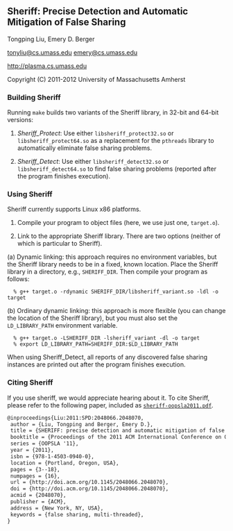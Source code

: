 Sheriff: Precise Detection and Automatic Mitigation of False Sharing
--------------------------------------------------------------------

Tongping Liu, Emery D. Berger

<tonyliu@cs.umass.edu>
<emery@cs.umass.edu>

<http://plasma.cs.umass.edu>

Copyright (C) 2011-2012 University of Massachusetts Amherst


### Building Sheriff ###

Running `make` builds two variants of the Sheriff library, in 32-bit and 64-bit versions:

1. *Sheriff_Protect*: Use either `libsheriff_protect32.so` or `libsheriff_protect64.so` as a replacement for the `pthreads` library to automatically eliminate false sharing problems.

2. *Sheriff_Detect*: Use either `libsheriff_detect32.so` or `libsheriff_detect64.so` to find false sharing problems (reported after the program finishes execution).

### Using Sheriff ###

Sheriff currently supports Linux x86 platforms.

1. Compile your program to object files (here, we use just one, `target.o`).

2. Link to the appropriate Sheriff library. There are two options (neither of which is particular to Sheriff).

  (a) Dynamic linking: this approach requires no environment variables,
      but the Sheriff library needs to be in a fixed, known location.
      Place the Sheriff library in a directory, e.g., `SHERIFF_DIR`.
      Then compile your program as follows:

      % g++ target.o -rdynamic SHERIFF_DIR/libsheriff_variant.so -ldl -o target

  (b) Ordinary dynamic linking: this approach is more flexible (you can
      change the location of the Sheriff library), but you must also
      set the `LD_LIBRARY_PATH` environment variable.

      % g++ target.o -LSHERIFF_DIR -lsheriff_variant -dl -o target
      % export LD_LIBRARY_PATH=SHERIFF_DIR:$LD_LIBRARY_PATH

When using Sheriff_Detect, all reports of any discovered false sharing
instances are printed out after the program finishes execution.

### Citing Sheriff ###

If you use sheriff, we would appreciate hearing about it. To cite
Sheriff, please refer to the following paper, included as
[`sheriff-oopsla2011.pdf`](https://github.com/plasma-umass/sheriff/blob/master/sheriff-oopsla2011.pdf?raw=true).

```latex
@inproceedings{Liu:2011:SPD:2048066.2048070,
 author = {Liu, Tongping and Berger, Emery D.},
 title = {SHERIFF: precise detection and automatic mitigation of false sharing},
 booktitle = {Proceedings of the 2011 ACM International Conference on Object-Oriented Programming Systems, Languages, and Applications},
 series = {OOPSLA '11},
 year = {2011},
 isbn = {978-1-4503-0940-0},
 location = {Portland, Oregon, USA},
 pages = {3--18},
 numpages = {16},
 url = {http://doi.acm.org/10.1145/2048066.2048070},
 doi = {http://doi.acm.org/10.1145/2048066.2048070},
 acmid = {2048070},
 publisher = {ACM},
 address = {New York, NY, USA},
 keywords = {false sharing, multi-threaded},
}
```

